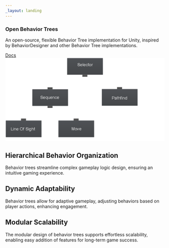```yaml
---
_layout: landing
---
```


<section class="homepage-section">
<div class="background-grid"></div>
    <section class="column">
        <h1 class="landing">Open Behavior Trees</h1>
        <p class="paragraph-block">An open-source, flexible Behavior Tree implementation for Unity, inspired by BehaviorDesigner and other Behavior Tree implementations.</p>
        <a class="homepage-button" href="docs/introduction.md">Docs</a>
    </section>
    <img src="./images/tree.png" alt="Behavior Tree" class="homepage-image"/>
</section>

<section class="features-section">
    <div class = "feature">
        <h2 class="small-h2">Hierarchical Behavior Organization</h2>
        <p>Behavior trees streamline complex gameplay logic design, ensuring an intuitive gaming experience.</p>
    </div>
        <div class = "feature">
        <h2 class="small-h2">Dynamic Adaptability</h2>
        <p>Behavior trees allow for adaptive gameplay, adjusting behaviors based on player actions, enhancing engagement.</p>
    </div>
        <div class = "feature">
        <h2 class="small-h2">Modular Scalability</h2>
        <p>The modular design of behavior trees supports effortless scalability, enabling easy addition of features for long-term game success.</p>
    </div>
</section>

